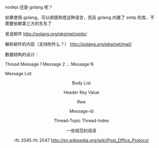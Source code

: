nodejs 还是 golang 呢？

如果使用 golang，可以顺便熟悉这种语言，而且 golang 内置了 smtp 的库，不需要依赖第三方的东东了

发送邮件
http://golang.org/pkg/net/smtp/

解析邮件的内容（支持附件么？）
http://golang.org/pkg/net/mail/

数据结构的设计：

  Thread
    Message 1
    Message 2
    ...
    Message N

  Message
    List<Header>
    Body
    List<Attachment>

  Header
    Key
    Value

  Raw

Message-Id

Thread-Topic
Thread-Index


一些规范的阅读

rfc 2045
rfc 2047
http://en.wikipedia.org/wiki/Post_Office_Protocol
